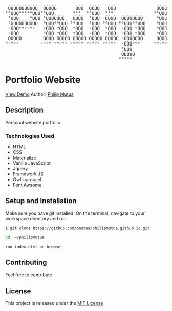 <pre> 
        
 ÛÛÛÛÛÛÛÛÛÛÛ  ÛÛÛÛÛ       ÛÛÛ  ÛÛÛÛ   ÛÛÛ               ÛÛÛÛÛÛ   ÛÛÛÛÛÛ             ÛÛÛÛÛ                        
°°ÛÛÛ°°°°°ÛÛÛ°°ÛÛÛ       °°°  °°ÛÛÛ  °°°               °°ÛÛÛÛÛÛ ÛÛÛÛÛÛ             °°ÛÛÛ                         
 °ÛÛÛ    °ÛÛÛ °ÛÛÛÛÛÛÛ   ÛÛÛÛ  °ÛÛÛ  ÛÛÛÛ  ÛÛÛÛÛÛÛÛ     °ÛÛÛ°ÛÛÛÛÛ°ÛÛÛ  ÛÛÛÛÛ ÛÛÛÛ ÛÛÛÛÛÛÛ   ÛÛÛÛÛ ÛÛÛÛ  ÛÛÛÛÛÛ  
 °ÛÛÛÛÛÛÛÛÛÛ  °ÛÛÛ°°ÛÛÛ °°ÛÛÛ  °ÛÛÛ °°ÛÛÛ °°ÛÛÛ°°ÛÛÛ    °ÛÛÛ°°ÛÛÛ °ÛÛÛ °°ÛÛÛ °ÛÛÛ °°°ÛÛÛ°   °°ÛÛÛ °ÛÛÛ  °°°°°ÛÛÛ 
 °ÛÛÛ°°°°°°   °ÛÛÛ °ÛÛÛ  °ÛÛÛ  °ÛÛÛ  °ÛÛÛ  °ÛÛÛ °ÛÛÛ    °ÛÛÛ °°°  °ÛÛÛ  °ÛÛÛ °ÛÛÛ   °ÛÛÛ     °ÛÛÛ °ÛÛÛ   ÛÛÛÛÛÛÛ 
 °ÛÛÛ         °ÛÛÛ °ÛÛÛ  °ÛÛÛ  °ÛÛÛ  °ÛÛÛ  °ÛÛÛ °ÛÛÛ    °ÛÛÛ      °ÛÛÛ  °ÛÛÛ °ÛÛÛ   °ÛÛÛ ÛÛÛ °ÛÛÛ °ÛÛÛ  ÛÛÛ°°ÛÛÛ 
 ÛÛÛÛÛ        ÛÛÛÛ ÛÛÛÛÛ ÛÛÛÛÛ ÛÛÛÛÛ ÛÛÛÛÛ °ÛÛÛÛÛÛÛ     ÛÛÛÛÛ     ÛÛÛÛÛ °°ÛÛÛÛÛÛÛÛ  °°ÛÛÛÛÛ  °°ÛÛÛÛÛÛÛÛ°°ÛÛÛÛÛÛÛÛ
°°°°°        °°°° °°°°° °°°°° °°°°° °°°°°  °ÛÛÛ°°°     °°°°°     °°°°°   °°°°°°°°    °°°°°    °°°°°°°°  °°°°°°°° 
                                           °ÛÛÛ                                                                  
                                           ÛÛÛÛÛ                                                                 
                                          °°°°°   
</pre>


# Portfolio Website
[View Demo]( https://philipmutua.github.io/)
Author: [Philip Mutua](pmutua@live.com)

## Description
Personal website portfolio 
### Technologies Used
* HTML
* CSS
* Materialize
* Vanilla JavaScript
* Jquery 
* Framework JS
* Owl-carousel
* Font Awsome

## Setup and Installation
Make sure you have git installed. On the terminal, navigate to your workspace directory and run

```bash
$ git clone https://github.com/pmutua/philipmutua.github.io.git

cd  ~/philipmutua

run index.html on browser

```
## Contributing
Feel free to contribute  

## License
This project is released under the [MIT License](./LICENSE.md)

